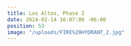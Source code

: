 ```yaml
---
title: Los Altos, Phase 2
date: 2024-02-14 16:07:00 -06:00
position: 53
image: "/uploads/FIRE%20HYDRANT_2.jpg"
---
```


